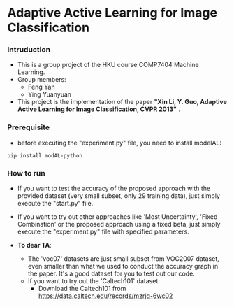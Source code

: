 # Adaptive Active Learning for Image Classification

### Intruduction ###

* This is a group project of the HKU course COMP7404 Machine Learning.
* Group members:
    - Feng Yan
    - Ying Yuanyuan
* This project is the implementation of the paper **"Xin Li, Y. Guo, Adaptive Active Learning for Image Classification, CVPR 2013"** .

### Prerequisite ###
* before executing the "experiment.py" file, you need to install modelAL:
```
pip install modAL-python
```

### How to run ###
* If you want to test the accuracy of the proposed approach with the provided dataset (very small subset, only 29 training data), just simply execute the "start.py" file.

* If you want to try out other approaches like 'Most Uncertainty', 'Fixed Combination' or the proposed approach using a fixed beta, just simply execute the "experiment.py" file with specified parameters.

* **To dear TA**:
    - The 'voc07' datasets are just small subset from VOC2007 dataset, even smaller than what we used to conduct the accuracy graph in the paper. It's a good dataset for you to test out our code.
    - If you want to try out the 'Caltech101' dataset:
         * Download the Caltech101 from https://data.caltech.edu/records/mzrjq-6wc02 
